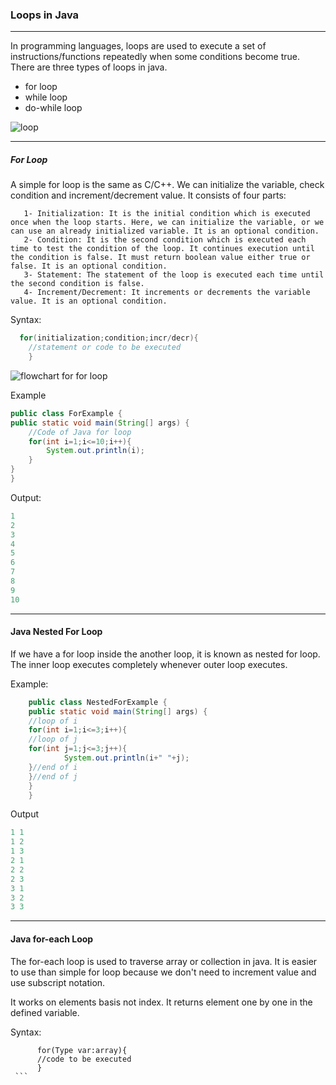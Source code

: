 ### Loops in Java

------

In programming languages, loops are used to execute a set of instructions/functions repeatedly when some conditions become true. There are three types of loops in java.

   - for loop
   - while loop
   - do-while loop
   
![loop](https://static.javatpoint.com/images/java-loops.png)

------

##### For Loop

A simple for loop is the same as C/C++. We can initialize the variable, check condition and increment/decrement value. It consists of four parts:
```
   1- Initialization: It is the initial condition which is executed once when the loop starts. Here, we can initialize the variable, or we can use an already initialized variable. It is an optional condition.
   2- Condition: It is the second condition which is executed each time to test the condition of the loop. It continues execution until the condition is false. It must return boolean value either true or false. It is an optional condition.
   3- Statement: The statement of the loop is executed each time until the second condition is false.
   4- Increment/Decrement: It increments or decrements the variable value. It is an optional condition.
```
Syntax:
```java
  for(initialization;condition;incr/decr){  
    //statement or code to be executed  
    }  
```

![flowchart for for loop](https://static.javatpoint.com/cpages/images/forloop.png)


 Example

```java
public class ForExample {  
public static void main(String[] args) {  
    //Code of Java for loop  
    for(int i=1;i<=10;i++){  
        System.out.println(i);  
    }  
}  
}  
```
Output:
```java
1
2
3
4
5
6
7
8
9
10
```
  
------

#### Java Nested For Loop

If we have a for loop inside the another loop, it is known as nested for loop. The inner loop executes completely whenever outer loop executes.

Example:
```java
    public class NestedForExample {  
    public static void main(String[] args) {  
    //loop of i  
    for(int i=1;i<=3;i++){  
    //loop of j  
    for(int j=1;j<=3;j++){  
            System.out.println(i+" "+j);  
    }//end of i  
    }//end of j  
    }  
    }  
```

Output
```java
1 1
1 2
1 3
2 1
2 2
2 3
3 1
3 2
3 3
```

------

#### Java for-each Loop
     
 The for-each loop is used to traverse array or collection in java. It is easier to use than simple for loop because we don't need to increment value and use subscript notation.
     
 It works on elements basis not index. It returns element one by one in the defined variable.
     
 Syntax:
   ``` 
         for(Type var:array){  
         //code to be executed  
         }  
    ```

